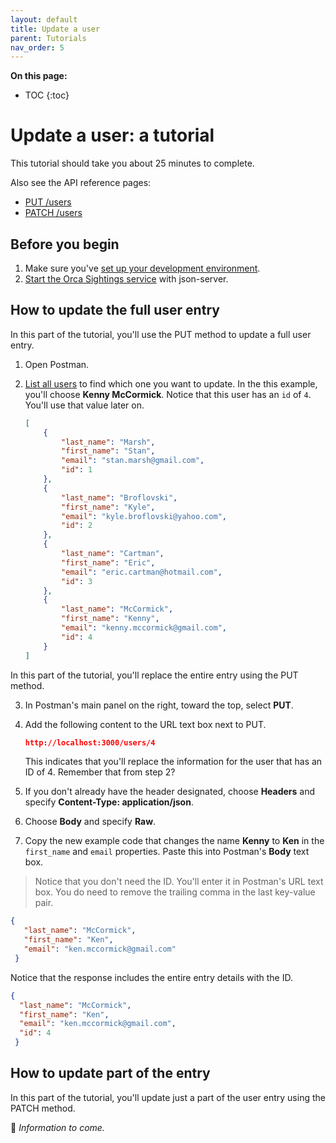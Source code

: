 ```yaml
---
layout: default
title: Update a user
parent: Tutorials
nav_order: 5
---
```


**On this page:**

- TOC
{:toc}

# Update a user: a tutorial

This tutorial should take you about 25 minutes to complete.

Also see the API reference pages:

* [PUT /users](../reference/users-resource/users-put.md)
* [PATCH /users](../reference/users-resource/users-patch.md)

## Before you begin

1. Make sure you've [set up your development environment](./set-up-dev-env.md).
2. [Start the Orca Sightings service](./start-service.md) with json-server.

## How to update the full user entry

In this part of the tutorial, you'll use the PUT method to update a full user entry.

1. Open Postman.

2. [List all users](./list-users.md) to find which one you want to update. In the this example, you'll choose **Kenny McCormick**. Notice that this user has an `id` of `4`. You'll use that value later on.

   ```json
   [
       {
           "last_name": "Marsh",
           "first_name": "Stan",
           "email": "stan.marsh@gmail.com",
           "id": 1
       },
       {
           "last_name": "Broflovski",
           "first_name": "Kyle",
           "email": "kyle.broflovski@yahoo.com",
           "id": 2
       },
       {
           "last_name": "Cartman",
           "first_name": "Eric",
           "email": "eric.cartman@hotmail.com",
           "id": 3
       },
       {
           "last_name": "McCormick",
           "first_name": "Kenny",
           "email": "kenny.mccormick@gmail.com",
           "id": 4
       }
   ]
   ```

In this part of the tutorial, you'll replace the entire entry using the PUT method. 

3. In Postman's main panel on the right, toward the top, select **PUT**.

4. Add the following content to the URL text box next to PUT.
    ```json
    http://localhost:3000/users/4
    ```
    This indicates that you'll replace the information for the user that has an ID of 4. Remember that from step 2?

5. If you don't already have the header designated, choose **Headers** and specify **Content-Type: application/json**. 

6. Choose **Body** and specify **Raw**.

7. Copy the new example code that changes the name **Kenny** to **Ken** in the `first_name` and `email` properties. Paste this into Postman's **Body** text box.

 > Notice that you don't need the ID. You'll enter it in Postman's URL text box. You do need to remove the trailing comma in the last key-value pair.

```json
{
   "last_name": "McCormick",
   "first_name": "Ken",
   "email": "ken.mccormick@gmail.com"
 }
 ```

Notice that the response includes the entire entry details with the ID.

```json
{
  "last_name": "McCormick",
  "first_name": "Ken",
  "email": "ken.mccormick@gmail.com",
  "id": 4
 }
```

## How to update part of the entry

In this part of the tutorial, you'll update just a part of the user entry using the PATCH method.

🚧 *Information to come.*
